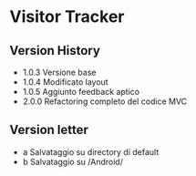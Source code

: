 # Visitor Tracker

## Version History

 - 1.0.3 Versione base
 - 1.0.4 Modificato layout
 - 1.0.5 Aggiunto feedback aptico
 - 2.0.0 Refactoring completo del codice MVC

## Version letter
 - a Salvataggio su directory di default
 - b Salvataggio su /Android/